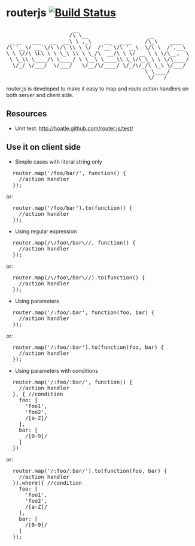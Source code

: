 # routerjs [![Build Status](https://secure.travis-ci.org/hoatle/router.js.png?branch=master)](http://travis-ci.org/hoatle/router.js)

<pre>
                     __
                    /\ \__                   __
 _ __   ___   __  __\ \ ,_\    __   _ __    /\_\    ____
/\`'__\/ __`\/\ \/\ \\ \ \/  /'__`\/\`'__\  \/\ \  /',__\
\ \ \//\ \L\ \ \ \_\ \\ \ \_/\  __/\ \ \/ __ \ \ \/\__, `\
 \ \_\\ \____/\ \____/ \ \__\ \____\\ \_\/\_\_\ \ \/\____/
  \/_/ \/___/  \/___/   \/__/\/____/ \/_/\/_/\ \_\ \/___/
                                            \ \____/
                                             \/___/
</pre>
router.js is developed to make it easy to map and route action handlers on both server and client side.

## Resources

* Unit test: http://hoatle.github.com/router.js/test/

## Use it on client side

* Simple cases with literal string only

<pre>
  router.map('/foo/bar/', function() {
    //action handler
  });
</pre>

or:

<pre>
  router.map('/foo/bar').to(function() {
    //action handler
  });
</pre>

* Using regular expression

<pre>
  router.map(/\/foo\/bar\//, function() {
    //action handler
  });
</pre>

or:

<pre>
  router.map(/\/foo\/bar\//).to(function() {
    //action handler
  });
</pre>

* Using parameters

<pre>
  router.map('/:foo/:bar', function(foo, bar) {
    //action handler
  });
</pre>

or:

<pre>
  router.map('/:foo/:bar').to(function(foo, bar) {
    //action handler
  });
</pre>


* Using parameters with conditions

<pre>
  router.map('/:foo/:bar/', function() {
    //action handler
  }, { //condition
    foo: [
      'foo1',
      'foo2',
      /[a-Z]/
    ],
    bar: [
      /[0-9]/
    ]
  })
</pre>

or:

<pre>
  router.map('/:foo/:bar/').to(function(foo, bar) {
    //action handler
  }).where({ //condition
    foo: [
      'foo1',
      'foo2',
      /[a-Z]/
    ],
    bar: [
      /[0-9]/
    ]
  });
</pre>


